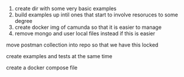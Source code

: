 1. create dir with some very basic examples
2. build examples up intil ones that start to involve resoruces to some degree
3. create docker img of camunda so that it is easier to manage
4. remove mongo and user local files instead if this is easier


move postman collection into repo so that we have this locked


create examples and tests at the same time
 


create a docker compose file